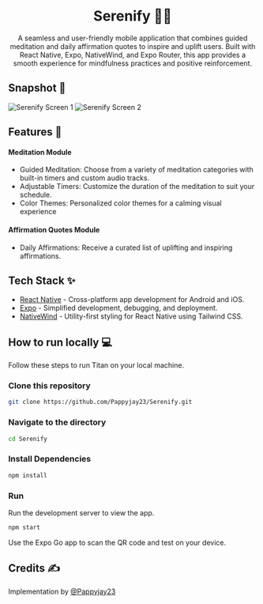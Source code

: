 <div align="center">
	<h1> Serenify 🧘‍♂️</h1>
   <p>A seamless and user-friendly mobile application that combines guided meditation and daily affirmation quotes to inspire and uplift users. Built with React Native, Expo, NativeWind, and Expo Router, this app provides a smooth experience for mindfulness practices and positive reinforcement.</p>
</div>

## Snapshot 📸
![Serenify Screen 1](https://github.com/user-attachments/assets/7c3980cf-8f4f-44bc-bf58-dbc27c5ceb74)
![Serenify Screen 2](https://github.com/user-attachments/assets/4000bc86-7d3b-4b9c-a41a-55b84cffc6eb)

## Features 🎉
#### Meditation Module
- Guided Meditation: Choose from a variety of meditation categories with built-in timers and custom audio tracks.
- Adjustable Timers: Customize the duration of the meditation to suit your schedule.
- Color Themes: Personalized color themes for a calming visual experience

#### Affirmation Quotes Module
- Daily Affirmations: Receive a curated list of uplifting and inspiring affirmations.

## Tech Stack ✨

- [React Native](https://reactnative.dev/) - Cross-platform app development for Android and iOS.
- [Expo](https://expo.dev/) - Simplified development, debugging, and deployment.
- [NativeWind](https://nativewind.dev/) - Utility-first styling for React Native using Tailwind CSS.

## How to run locally 💻

Follow these steps to run Titan on your local machine.

### Clone this repository

```bash
git clone https://github.com/Pappyjay23/Serenify.git
```

### Navigate to the directory

```bash
cd Serenify
```

### Install Dependencies

```bash
npm install
```

### Run

Run the development server to view the app.

```bash
npm start
```

Use the Expo Go app to scan the QR code and test on your device.

## Credits ✍

Implementation by [@Pappyjay23](https://github.com/Pappyjay23)

